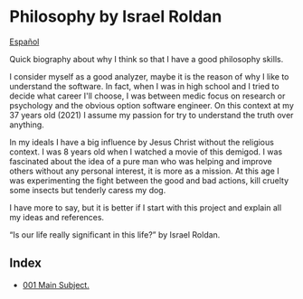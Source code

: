 # Philosophy by Israel Roldan

[Español][Leeme]

Quick biography about why I think so that I have a good philosophy skills.

I consider myself as a good analyzer, maybe it is the reason of why I like to understand the software. In fact, when I was in high school and I tried to decide what career I'll choose, I was between medic focus on research or psychology and the obvious option software engineer. On this context at my 37 years old (2021) I assume my passion for try to understand the truth over anything.

In my ideals I have a big influence by Jesus Christ without the religious context. I was 8 years old when I watched a movie of this demigod. I was fascinated about the idea of a pure man who was helping and improve others without any personal interest, it is more as a mission. At this age I was experimenting the fight between the good and bad actions, kill cruelty some insects but tenderly caress my dog.

I have more to say, but it is better if I start with this project and explain all my ideas and references.

“Is our life really significant in this life?” by Israel Roldan.



## Index

- [001 Main Subject.][001]





[Leeme]: LEEME.md
[001]: en-US/001-main-subject.md
